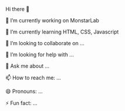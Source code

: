 Hi there 👋

🔭 I’m currently working on MonstarLab

🌱 I’m currently learning HTML, CSS, Javascript

👯 I’m looking to collaborate on ...

🤔 I’m looking for help with ...

💬 Ask me about ...

📫 How to reach me: ...

😄 Pronouns: ...

⚡ Fun fact: ...

